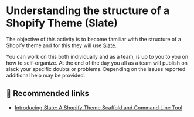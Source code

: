# Understanding the structure of a Shopify Theme (Slate)

The objective of this activity is to become familiar with the structure of a Shopify theme and for this they will use [Slate](https://www.shopify.com/partners/blog/introducing-slate-a-shopify-theme-scaffold-and-command-line-tool).

You can work on this both individually and as a team, is up to you to you on how to self-organize.
At the end of the day you all as a team will publish on slack your specific doubts or problems. Depending on the issues reported additional help may be provided.

## :pill: Recommended links

* [Introducing Slate: A Shopify Theme Scaffold and Command Line Tool](https://www.shopify.com/partners/blog/introducing-slate-a-shopify-theme-scaffold-and-command-line-tool)
